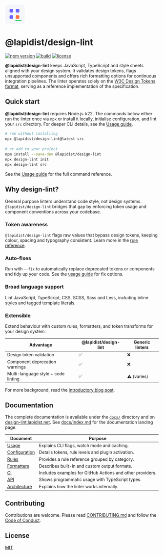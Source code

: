 <!-- markdownlint-disable MD041 -->
<!-- markdownlint-disable MD033 -->
<div>
  <a href="https://design-lint.lapidist.net/" target="_blank" rel="noopener">
    <img src="logo.svg" alt="Design Lint block grid logo" width="64" height="64" />
  </a>
</div>
<h1>@lapidist/design-lint</h1>
<!-- markdownlint-enable MD033 -->

[![npm version](https://img.shields.io/npm/v/%40lapidist/design-lint.svg?logo=npm&color=cb3837)](https://www.npmjs.com/package/@lapidist/design-lint)
[![build](https://img.shields.io/github/actions/workflow/status/bylapidist/design-lint/ci.yml?label=CI&logo=github)](https://github.com/bylapidist/design-lint/actions)
[![license](https://img.shields.io/npm/l/%40lapidist/design-lint.svg)](LICENSE)

**@lapidist/design-lint** keeps JavaScript, TypeScript and style sheets aligned with your design system. It validates design tokens, flags unsupported components and offers rich formatting options for continuous integration pipelines. The linter operates solely on the [W3C Design Tokens format](https://design-tokens.github.io/community-group/technical-reports/format/), serving as a reference implementation of the specification.

## Quick start

**@lapidist/design-lint** requires Node.js ≥22. The commands below either run the linter once via `npx` or install it locally, initialise configuration, and lint your `src` directory. For deeper CLI details, see the [Usage guide](docs/usage.md).

```bash
# run without installing
npx @lapidist/design-lint@latest src

# or add to your project
npm install --save-dev @lapidist/design-lint
npx design-lint init
npx design-lint src
```

See the [Usage guide](docs/usage.md) for the full command reference.

## Why design-lint?

General purpose linters understand code style, not design systems. `@lapidist/design-lint` bridges that gap by enforcing token usage and component conventions across your codebase.

### Token awareness

`@lapidist/design-lint` flags raw values that bypass design tokens, keeping colour, spacing and typography consistent. Learn more in the [rule reference](docs/rules/index.md).

### Auto-fixes

Run with `--fix` to automatically replace deprecated tokens or components and tidy up your code. See the [usage guide](docs/usage.md) for fix options.

### Broad language support

Lint JavaScript, TypeScript, CSS, SCSS, Sass and Less, including inline styles and tagged template literals.

### Extensible

Extend behaviour with custom rules, formatters, and token transforms for your design system.

| Advantage                           | @lapidist/design-lint | Generic linters |
| ----------------------------------- | --------------------- | --------------- |
| Design token validation             | ✅                    | ❌              |
| Component deprecation warnings      | ✅                    | ❌              |
| Multi-language style + code linting | ✅                    | ⚠️ (varies)     |

For more background, read the [introductory blog post](https://lapidist.net/articles/2025/introducing-lapidist-design-lint/).

## Documentation

The complete documentation is available under the [`docs/`](docs) directory and on [design-lint.lapidist.net](https://design-lint.lapidist.net/). See [docs/index.md](docs/index.md) for the documentation landing page.

| Document                               | Purpose                                                   |
| -------------------------------------- | --------------------------------------------------------- |
| [Usage](docs/usage.md)                 | Explains CLI flags, watch mode and caching.               |
| [Configuration](docs/configuration.md) | Details tokens, rule levels and plugin activation.        |
| [Rules](docs/rules/index.md)           | Provides a rule reference grouped by category.            |
| [Formatters](docs/formatters.md)       | Describes built-in and custom output formats.             |
| [CI](docs/ci.md)                       | Includes examples for GitHub Actions and other providers. |
| [API](docs/api.md)                     | Shows programmatic usage with TypeScript types.           |
| [Architecture](docs/architecture.md)   | Explains how the linter works internally.                 |

## Contributing

Contributions are welcome. Please read [CONTRIBUTING.md](CONTRIBUTING.md) and follow the [Code of Conduct](CODE_OF_CONDUCT.md).

## License

[MIT](LICENSE)
